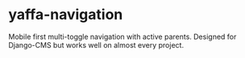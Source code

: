 yaffa-navigation
================

Mobile first multi-toggle navigation with active parents. Designed for Django-CMS but works well on almost every project.
